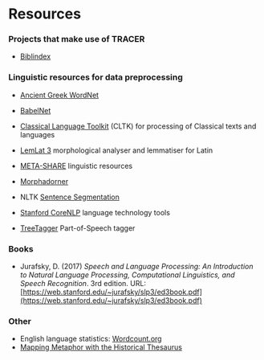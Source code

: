 # Resources

### Projects that make use of TRACER

* [Biblindex](https://www.biblindex.info/presentation)

### Linguistic resources for data preprocessing

* [Ancient Greek WordNet](https://dspace-clarin-it.ilc.cnr.it/repository/xmlui/handle/20.500.11752/ILC-56)

* [BabelNet](http://babelnet.org/)

* [Classical Language Toolkit](http://cltk.org/) \(CLTK\) for processing of Classical texts and languages

* [LemLat 3](http://www.lemlat3.eu/) morphological analyser and lemmatiser for Latin

* [META-SHARE](http://metashare.nlp.ipipan.waw.pl/metashare/) linguistic resources

* [Morphadorner](http://morphadorner.northwestern.edu)

* NLTK [Sentence Segmentation](http://textanalysisonline.com/nltk-sentence-segmentation)

* [Stanford CoreNLP](https://stanfordnlp.github.io/CoreNLP/) language technology tools

* [TreeTagger](#) Part-of-Speech tagger

### Books

* Jurafsky, D. \(2017\) _Speech and Language Processing: An Introduction to Natural Language Processing, Computational Linguistics, and Speech Recognition_. 3rd edition. URL: [https://web.stanford.edu/~jurafsky/slp3/ed3book.pdf](https://web.stanford.edu/~jurafsky/slp3/ed3book.pdf)

### Other

* English language statistics: [Wordcount.org](http://www.wordcount.org/)
* [Mapping Metaphor with the Historical Thesaurus](http://mappingmetaphor.arts.gla.ac.uk/)

### 



